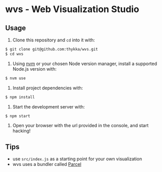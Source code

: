 # wvs - Web Visualization Studio

## Usage

1. Clone this repository and `cd` into it with:

```bash
$ git clone git@github.com:thykka/wvs.git
$ cd wvs
```

1. Using [nvm](https://github.com/nvm-sh/nvm) or your chosen Node version manager, install a supported Node.js version with:

```bash
$ nvm use
````

1. Install project dependencies with:

```bash
$ npm install
```

1. Start the development server with:

```bash
$ npm start
```

1. Open your browser with the url provided in the console, and start hacking!

## Tips

- use `src/index.js` as a starting point for your own visualization
- wvs uses a bundler called [Parcel](https://parceljs.org/)
